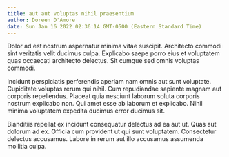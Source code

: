 ```yaml
---
title: aut aut voluptas nihil praesentium
author: Doreen D'Amore
date: Sun Jan 16 2022 02:36:14 GMT-0500 (Eastern Standard Time)
---
```

Dolor ad est nostrum aspernatur minima vitae suscipit. Architecto commodi sint veritatis velit ducimus culpa. Explicabo saepe porro eius et voluptatem quas occaecati architecto delectus. Sit cumque sed omnis voluptas commodi.

 Incidunt perspiciatis perferendis aperiam nam omnis aut sunt voluptate. Cupiditate voluptas rerum qui nihil. Cum repudiandae sapiente magnam aut corporis repellendus. Placeat quia nesciunt laborum soluta corporis nostrum explicabo non. Qui amet esse ab laborum et explicabo. Nihil minima voluptatem expedita ducimus error ducimus sit.

 Blanditiis repellat ex incidunt consequatur delectus ad ea aut ut. Quas aut dolorum ad ex. Officia cum provident ut qui sunt voluptatem. Consectetur delectus accusamus. Labore in rerum aut illo accusamus assumenda mollitia culpa.